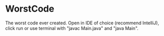 # WorstCode
The worst code ever created.
Open in IDE of choice (recommend IntelliJ), click run or use terminal with "javac Main.java" and "java Main".
